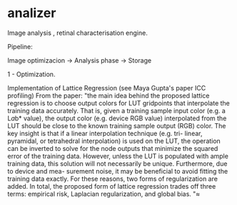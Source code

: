 # analizer
Image analysis , retinal characterisation engine.

Pipeline:

Image optimizacion -> Analysis phase -> Storage


1 - Optimization.

Implementation of Lattice Regression (see Maya Gupta's paper ICC profiling)
From the paper:  "the main idea behind the proposed lattice regression is to choose output colors for LUT gridpoints that interpolate the training data accurately. That is, given a training sample input color (e.g. a L*a*b* value), the output color (e.g. device RGB value) interpolated from the LUT should be close to the known training sample output (RGB) color. The key insight is that if a linear interpolation technique (e.g. tri- linear, pyramidal, or tetrahedral interpolation) is used on the LUT, the operation can be inverted to solve for the node outputs that minimize the squared error of the training data. However, unless the LUT is populated with ample training data, this solution will not necessarily be unique. Furthermore, due to device and mea- surement noise, it may be beneficial to avoid fitting the training data exactly. For these reasons, two forms of regularization are added. In total, the proposed form of lattice regression trades off three terms: empirical risk, Laplacian regularization, and global bias. 
"≈
